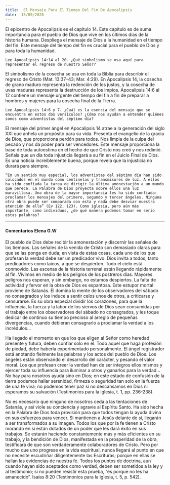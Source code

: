 ```yaml
---
title:  El Mensaje Para El Tiempo Del Fin De Apocalipsis
date:  15/09/2020
---
```


El epicentro de Apocalipsis es el capítulo 14. Este capítulo es de suma importancia para el pueblo de Dios que vive en los últimos días de la historia humana. Despliega el mensaje de Dios a la humanidad en el tiempo del fin. Este mensaje del tiempo del fin es crucial para el pueblo de Dios y para toda la humanidad.

`Lee Apocalipsis 14:14 al 20. ¿Qué simbolismo se usa aquí para representar el regreso de nuestro Señor?`

El simbolismo de la cosecha se usa en toda la Biblia para describir el regreso de Cristo (Mat. 13:37–43; Mar. 4:29). En Apocalipsis 14, la cosecha de grano maduro representa la redención de los justos, y la cosecha de uvas maduras representa la destrucción de los impíos. Apocalipsis 14:6 al 12 contiene un mensaje urgente del tiempo del fin a fin de preparar a hombres y mujeres para la cosecha final de la Tierra.

`Lee Apocalipsis 14:6 y 7. ¿Cuál es la esencia del mensaje que se encuentra en estos dos versículos? ¿Cómo nos ayudan a entender quiénes somos como adventistas del séptimo día?`

El mensaje del primer ángel en Apocalipsis 14 atrae a la generación del siglo XXI que anhela un propósito para su vida. Presenta el evangelio de la gracia de Dios, que proporciona perdón para todos. Nos limpia de la culpa del pecado y nos da poder para ser vencedores. Este mensaje proporciona la base de toda autoestima en el hecho de que Cristo nos creó y nos redimió. Señala que un día toda injusticia llegará a su fin en el Juicio Final de Dios. Es una noticia increíblemente buena, porque revela que la injusticia no durará para siempre.

`“En un sentido muy especial, los adventistas del séptimo día han sido colocados en el mundo como centinelas y transmisores de luz. A ellos ha sido confiada la tarea de dirigir la última amonestación a un mundo que perece. La Palabra de Dios proyecta sobre ellos una luz maravillosa. Una obra de la mayor importancia les ha sido confiada: proclamar los mensajes del primero, segundo y tercer ángeles. Ninguna otra obra puede ser comparada con esta y nada debe desviar nuestra atención de ella” (Ev 122, 123). Como iglesia, pero aún más importante, como individuos, ¿de qué manera podemos tomar en serio estas palabras?`

---

#### Comentarios Elena G.W

El pueblo de Dios debe recibir la amonestación y discernir las señales de los tiempos. Las señales de la venida de Cristo son demasiado claras para que se las ponga en duda; en vista de estas cosas, cada uno de los que profesan la verdad debe ser un predicador vivo. Dios invita a todos, tanto predicadores como laicos, a que se despierten. Todo el cielo está conmovido. Las escenas de la historia terrenal están llegando rápidamente al fin. Vivimos en medio de los peligros de los postreros días. Mayores peligros nos esperan, y sin embargo, no estamos despiertos. La falta de actividad y fervor en la obra de Dios es espantosa. Este estupor mortal proviene de Satanás. Él domina la mente de los observadores del sábado no consagrados y los induce a sentir celos unos de otros, a criticarse y censurarse. Es su obra especial dividir los corazones, para que la influencia, la fuerza y la labor de los siervos de Dios sean consumidas por el trabajo entre los observadores del sábado no consagrados, y les toque dedicar de continuo su tiempo precioso al arreglo de pequeñas divergencias, cuando debieran consagrarlo a proclamar la verdad a los incrédulos…

Ha llegado el momento en que los que eligen al Señor como heredad presente y futura, deben confiar solo en él. Todo aquel que haga profesión de piedad, debe haberla experimentado personalmente. El ángel registrador está anotando fielmente las palabras y los actos del pueblo de Dios. Los ángeles están observando el desarrollo del carácter, y pesando el valor moral. Los que profesan creer la verdad han de ser íntegros ellos mismos y ejercer toda su influencia para iluminar a otros y ganarlos para la verdad… No hay para nosotros ayuda sino en Dios; en este estado de confusión de la tierra podemos hallar serenidad, firmeza o seguridad tan solo en la fuerza de una fe viva; no podemos tener paz si no descansamos en Dios ni esperamos su salvación (Testimonios para la iglesia, t. 1, pp. 236-238).

No es necesario que ninguno de nosotros ceda a las tentaciones de Satanás, y así viole su conciencia y agravie al Espíritu Santo. Ha sido hecha en la Palabra de Dios toda provisión para que todos tengan la ayuda divina en sus esfuerzos para vencer. Si mantienen a Jesús delante de sí, llegarán a ser transformados a su imagen. Todos los que por la fe tienen a Cristo morando en sí están dotados de un poder que les dará éxito en sus trabajos. Se estarán haciendo constantemente más y más eficientes en su trabajo, y la bendición de Dios, manifestada en la prosperidad de la obra, testificará de que son verdaderamente colaboradores de Cristo. Pero por mucho que uno progrese en la vida espiritual, nunca llegará al punto en que no necesite escudriñar diligentemente las Escrituras; porque en ellas se hallan las evidencias de nuestra fe. Todos los puntos de doctrina, aun cuando hayan sido aceptados como verdad, deben ser sometidos a la ley y al testimonio; si no pueden resistir esta prueba, “es porque no les ha amanecido”. Isaías 8:20 (Testimonios para la iglesia, t. 5, p. 542).